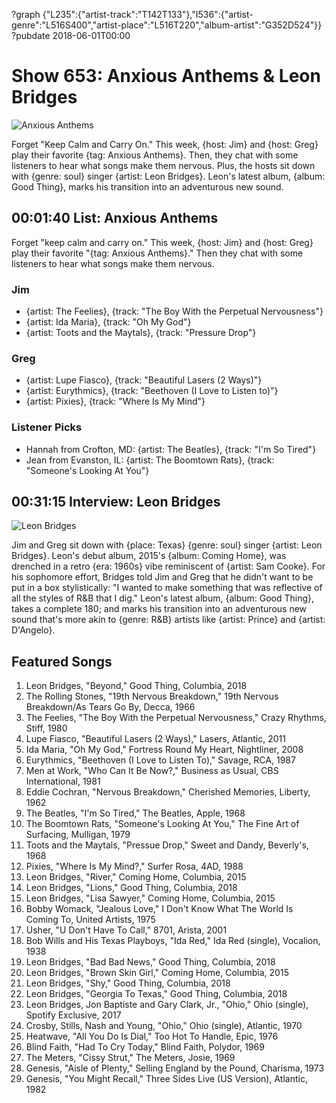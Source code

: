 ?graph {"L235":{"artist-track":"T142T133"},"I536":{"artist-genre":"L516S400","artist-place":"L516T220","album-artist":"G352D524"}}
?pubdate 2018-06-01T00:00

# Show 653: Anxious Anthems & Leon Bridges

![Anxious Anthems](//static.soundopinions.org/images/2018/anxious.jpg)

Forget "Keep Calm and Carry On." This week, {host: Jim} and {host: Greg} play their favorite {tag: Anxious Anthems}. Then, they chat with some listeners to hear what songs make them nervous. Plus, the hosts sit down with {genre: soul} singer {artist: Leon Bridges}. Leon's latest album, {album: Good Thing}, marks his transition into an adventurous new sound.


## 00:01:40 List: Anxious Anthems
Forget  "keep calm and carry on."  This week, {host: Jim} and {host: Greg} play their favorite "{tag: Anxious Anthems}." Then they chat with some listeners to hear what songs make them nervous. 

### Jim
- {artist: The Feelies}, {track: "The Boy With the Perpetual Nervousness"}
- {artist: Ida Maria}, {track: "Oh My God"}
- {artist: Toots and the Maytals}, {track: "Pressure Drop"}

### Greg
- {artist: Lupe Fiasco}, {track: "Beautiful Lasers (2 Ways)"}
- {artist: Eurythmics}, {track: "Beethoven (I Love to Listen to)"}
- {artist: Pixies}, {track: "Where Is My Mind"}

### Listener Picks

- Hannah from Crofton, MD: {artist: The Beatles}, {track: "I'm So Tired"}
- Jean from Evanston, IL: {artist: The Boomtown Rats}, {track: "Someone's Looking At You"}


## 00:31:15 Interview: Leon Bridges
![Leon Bridges](https://s3.amazonaws.com/sound-images/images/2018/Leon-Main-pic.jpeg)

Jim and Greg sit down with {place: Texas} {genre: soul} singer {artist: Leon Bridges}. Leon's debut album, 2015's {album: Coming Home}, was drenched in a retro {era: 1960s} vibe reminiscent of {artist: Sam Cooke}.  For his sophomore effort, Bridges told Jim and Greg that he didn't want to be put in a box stylistically: "I wanted to make something that was reflective of all the styles of R&B that I dig." Leon's latest album, {album: Good Thing}, takes a complete 180; and marks his transition into an adventurous new sound that's more akin to {genre: R&B} artists like {artist: Prince} and {artist: D'Angelo}.

## Featured Songs

1. Leon Bridges, "Beyond," Good Thing, Columbia, 2018
1. The Rolling Stones, "19th Nervous Breakdown," 19th Nervous Breakdown/As Tears Go By, Decca, 1966
1. The Feelies, "The Boy With the Perpetual Nervousness," Crazy Rhythms, Stiff, 1980
1. Lupe Fiasco, "Beautiful Lasers (2 Ways)," Lasers, Atlantic, 2011
1. Ida Maria, "Oh My God," Fortress Round My Heart, Nightliner, 2008
1. Eurythmics, "Beethoven (I Love to Listen To)," Savage, RCA, 1987
1. Men at Work, "Who Can It Be Now?," Business as Usual, CBS International, 1981
1. Eddie Cochran, "Nervous Breakdown," Cherished Memories, Liberty, 1962
1. The Beatles, "I'm So Tired," The Beatles, Apple, 1968
1. The Boomtown Rats, "Someone's Looking At You," The Fine Art of Surfacing, Mulligan, 1979
1. Toots and the Maytals, "Pressue Drop," Sweet and Dandy, Beverly's, 1968
1. Pixies, "Where Is My Mind?," Surfer Rosa, 4AD, 1988
1. Leon Bridges, "River," Coming Home, Columbia, 2015
1. Leon Bridges, "Lions," Good Thing, Columbia, 2018
1. Leon Bridges, "Lisa Sawyer," Coming Home, Columbia, 2015
1. Bobby Womack, "Jealous Love," I Don't Know What The World Is Coming To, United Artists, 1975
1. Usher, "U Don't Have To Call," 8701, Arista, 2001
1. Bob Wills and His Texas Playboys, "Ida Red," Ida Red (single), Vocalion, 1938
1. Leon Bridges, "Bad Bad News," Good Thing, Columbia, 2018
1. Leon Bridges, "Brown Skin Girl," Coming Home, Columbia, 2015
1. Leon Bridges, "Shy," Good Thing, Columbia, 2018
1. Leon Bridges, "Georgia To Texas," Good Thing, Columbia, 2018
1. Leon Bridges, Jon Baptiste and Gary Clark, Jr., "Ohio," Ohio (single), Spotify Exclusive, 2017
1. Crosby, Stills, Nash and Young, "Ohio," Ohio (single), Atlantic, 1970
1. Heatwave, "All You Do Is Dial," Too Hot To Handle, Epic, 1976
1. Blind Faith, "Had To Cry Today," Blind Faith, Polydor, 1969
1. The Meters, "Cissy Strut," The Meters, Josie, 1969
1. Genesis, "Aisle of Plenty," Selling England by the Pound, Charisma, 1973
1. Genesis, "You Might Recall," Three Sides Live (US Version), Atlantic, 1982